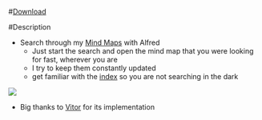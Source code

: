 #[Download](https://github.com/nikitavoloboev/alfred-my-mindmaps/releases/download/1.0/research.alfredworkflow)

#Description
- Search through my [Mind Maps](https://github.com/nikitavoloboev/research) with Alfred
	- Just start the search and open the mind map that you were looking for fast, wherever you are
	- I try to keep them constantly updated
	- get familiar with the [index](https://github.com/nikitavoloboev/research#mindmap-index-%EF%B8%8F) so you are not searching in the dark

![](http://i.imgur.com/qQdvmPw.png)

- Big thanks to [Vitor](https://github.com/vitorgalvao) for its implementation

